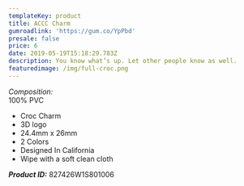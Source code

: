 ```yaml
---
templateKey: product
title: ACCC Charm
gumroadlink: 'https://gum.co/YpPbd'
presale: false
price: 6
date: 2019-05-19T15:18:29.783Z
description: You know what’s up. Let other people know as well.
featuredimage: /img/full-croc.png
---
```

_Composition:_\
100% PVC

* Croc Charm
* 3D logo
* 24.4mm x 26mm
* 2 Colors
* Designed In California
* Wipe with a soft clean cloth

**_Product ID:_** 827426W1S801006
